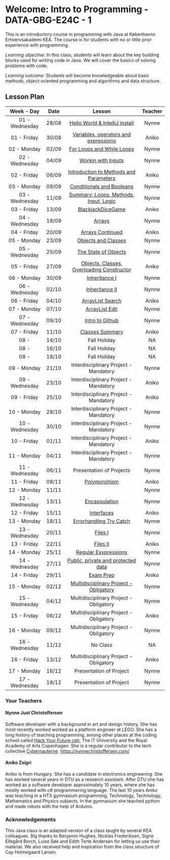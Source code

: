 # Welcome: Intro to Programming - DATA-GBG-E24C - 1


This is an introductory course in programming with Java at Københavns Erhvervsakademi KEA. The course is for students with no or little prior experience with programming.


*Learning objective:* In this class, students will learn about the key building blocks used for writing code in Java. We will cover the basics of solving problems with code.


*Learning outcome:* Students will become knowledgeable about basic methods, object-oriented programming and algorithms and data structure.

## Lesson Plan

|   Week - Day   | Date  |                                   Lesson                                   | Teacher |
| :------------: | :---: | :------------------------------------------------------------------------: | :-----: |
| 01 - Wednesday | 28/08 |     [Hello World & IntelliJ install](./lessons/week-01/2-wednesday.md)     |  Nynne  |
|  01 - Friday   | 30/08 |   [Variables, operators and expressions](./lessons/week-01/3-friday.md)    |  Aniko  |
|  02 - Monday   | 02/09 |         [For Loops and While Loops](./lessons/week-02/1-monday.md)         |  Nynne  |
| 02 - Wednesday | 04/09 |           [Workin with Inputs](./lessons/week-02/2-wednesday.md)           |  Nynne  |
|  02 - Friday   | 06/09 |  [Introduction to Methods and Parameters](./lessons/week-02/3-friday.md)   |  Aniko  |
|  03 - Monday   | 09/09 |         [Conditionals and Booleans](./lessons/week-03/1-monday.md)         |  Nynne  |
| 03 - Wednesday | 11/09 | [Summary: Loops, Methods, Input, Logic](./lessons/week-03/2-wednesday.md)  |  Nynne  |
|  03 - Friday   | 13/09 |             [BlackjackDiceGame](./lessons/week-03/3-friday.md)             |  Aniko  |
| 04 - Wednesday | 18/09 |                 [Arrays](./lessons/week-04/2-wednesday.md)                 |  Nynne  |
|  04 - Friday   | 20/09 |                [Arrays Continued](./lessons/week-04/3-friday.md) |  Aniko  |
|  05 - Monday   | 23/09 |            [Objects and Classes](./lessons/week-05/1-monday.md)            |  Nynne  |
| 05 - Wednesday | 25/09 |          [The State of Objects](./lessons/week-05/2-wednesday.md)          |  Nynne  |
|  05 - Friday   | 27/09 | [Objects, Classes, Overloading Constructor](./lessons/week-05/3-friday.md) |  Aniko  |
|  06 - Monday   | 30/09 |                [Inheritance I](./lessons/week-06/1-monday.md)              |  Nynne  |
| 06 - Wednesday | 02/10 |               [Inheritance II](./lessons/week-06/2-wednesday.md)           |  Nynne  |
|  06 - Friday   | 04/10 |             [ArrayList Search](./lessons/week-06/3-friday.md)              |  Aniko  |
|  07 - Monday   | 07/10 |              [ArrayList Edit](./lessons/week-07/1-monday.md)               |  Nynne  |
| 07 - Wednesday | 09/10 |            [Intro to Github](./lessons/week-07/2-wednesday.md)             |  Nynne  |
|  07 - Friday   | 11/10 |              [Classes Summary](./lessons/week-07/3-friday.md)              |  Aniko  |
|      08 -      | 14/10 |                                Fall Holiday                                |   NA    |
|      08 -      | 16/10 |                                Fall Holiday                                |   NA    |
|      08 -      | 18/10 |                                Fall Holiday                                |   NA    |
|  09 - Monday   | 21/10 |                   Interdisciplinary Project - Mandatory                    |  Nynne  |
| 09 - Wednesday | 23/10 |                   Interdisciplinary Project - Mandatory                    |  Aniko  |
|  09 - Friday   | 25/10 |                   Interdisciplinary Project - Mandatory                    |  Aniko  |
|  10 - Monday   | 28/10 |                   Interdisciplinary Project - Mandatory                    |  Nynne  |
| 10 - Wednesday | 30/10 |                   Interdisciplinary Project - Mandatory                    |  Nynne  |
|  10 - Friday   | 01/11 |                   Interdisciplinary Project - Mandatory                    |  Aniko  |
|  11 - Monday   | 04/11 |                   Interdisciplinary Project - Mandatory                    |  Nynne  |
| 11 - Wednesday | 06/11 |                          Presentation of Projects                          |  Nynne  |
|  11 - Friday   | 08/11 |                 [Polymorphism](./lessons/week-11/3-friday.md)              |  Aniko  |
|  12 - Monday   | 11/11 |                      [](./lessons/week-12/1-monday.md)                     |  Nynne  |
| 12 - Wednesday | 13/11 |             [Encapsulation](./lessons/week-12/2-wednesday.md)              |  Nynne  |
|  12 - Friday   | 15/11 |                 [Interfaces](./lessons/week-12/3-friday.md)                |  Aniko  |
|  13 - Monday   | 18/11 |          [Errorhandling Try Catch](./lessons/week-13/1-monday.md)          |  Nynne  |
| 13 - Wednesday | 20/11 |                    [Files I](./lessons/week-13/2-wednesday.md)             |  Nynne  |
|  13 - Friday   | 22/11 |                     [Files II](./lessons/week-13/3-friday.md)              |  Aniko  |
|  14 - Monday   | 25/11 |          [Regular Exxpressions](./lessons/week-14/1-monday.md)             |  Nynne  |
| 14 - Wednesday | 27/11 |   [Public, private and protected data](./lessons/week-14/2-wednesday.md)   |  Nynne  |
|  14 - Friday   | 29/11 |              [Exam Prep](./lessons/week-14/3-friday.md)                    |  Aniko  |
|  15 - Monday   | 02/12 |  [Multidisciplinary Project - Obligatory](./lessons/week-15/1-monday.md)   |  Nynne  |
| 15 - Wednesday | 04/12 |                   Multidisciplinary Project - Obligatory                   |  Nynne  |
|  15 - Friday   | 06/12 |                   Multidisciplinary Project - Obligatory                   |  Aniko  |
|  16 - Monday   | 09/12 |                   Multidisciplinary Project - Obligatory                   |  Nynne  |
| 16 - Wednesday | 11/12 |                                  No Class                                  |   NA    |
|  16 - Friday   | 13/12 |                   Multidisciplinary Project - Obligatory                   |  Aniko  |
|  17 - Monday   | 16/12 |                          Presentation of Project                           |  Nynne  |
| 17 - Wednesday | 18/12 |                          Presentation of Project                           |  Nynne  |

  
### Your Teachers

#### Nynne Just Christoffersen
Software developer with a background in art and design history. She has most recently worked worked as a platform engineer at LEGO. She has a long history of teaching programming, among other places at the coding school called [Hack Your Future cph](https://www.hackyourfuture.dk/), The IT University and the Royal Academy of Arts Copenhagen. She is a regular contributor to the tech collective [Cybernauterne](https://cybernauterne.dk/). 
https://nynnechristoffersen.com/

#### Aniko Zsigri

Aniko is from Hungary. She has a candidate in electronics engineering. She has worked several years in DTU as a research assistant. After DTU she has worked as a software developer approximately 10 years, where she has mostly worked with c# programmering language. The last 10 years Aniko was teaching in a HTX gymnasium programming, Technology, Technology, Mathematics and Physics subjects. In the gymnasium she teached python and made robots with the help of Arduino.  

### Acknowledgements

This Java class is an adapted version of a class taught by several KEA colleagues. Big thanks to Benjamin Hughes, Nicklas Frederiksen, Signe Ellegård Borch, Luise Søe and Edith Terte Andersen for letting us use their material. We also received help and inspiration from the class structure of Cay Holmegaard Larsen. 
